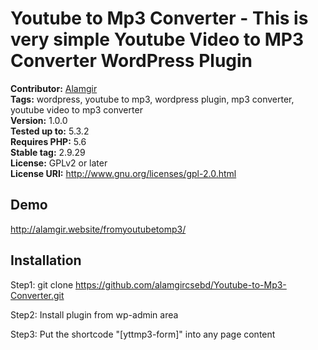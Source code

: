 # Youtube to Mp3 Converter - This is very simple Youtube Video to MP3 Converter WordPress Plugin #
**Contributor:** [Alamgir](http://alamgir.website)  
**Tags:** wordpress, youtube to mp3, wordpress plugin, mp3 converter, youtube video to mp3 converter  
**Version:** 1.0.0  
**Tested up to:** 5.3.2  
**Requires PHP:** 5.6  
**Stable tag:** 2.9.29  
**License:** GPLv2 or later  
**License URI:** http://www.gnu.org/licenses/gpl-2.0.html 

## Demo ##
http://alamgir.website/fromyoutubetomp3/

## Installation ##

Step1:
git clone https://github.com/alamgircsebd/Youtube-to-Mp3-Converter.git

Step2: Install plugin from wp-admin area

Step3: Put the shortcode "[yttmp3-form]" into any page content  

